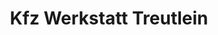 ---
title: "Kfz Werkstatt Treutlein"
url: /kolitzheim/kfz-werkstatt-treutlein/
shop: Autowerkstatt
---